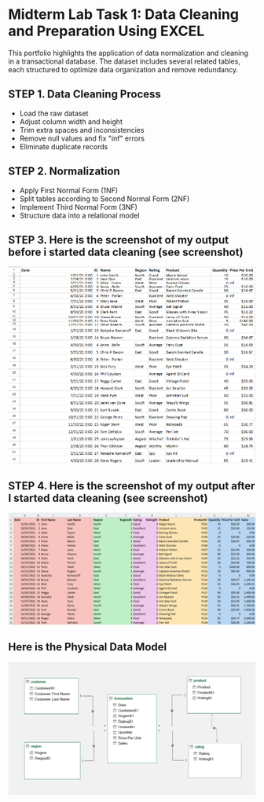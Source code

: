 # Midterm Lab Task 1: Data Cleaning and Preparation Using EXCEL
This portfolio highlights the application of data normalization and cleaning in a transactional database. The dataset includes several related tables, each structured to optimize data organization and remove redundancy.

## STEP 1. Data Cleaning Process
- Load the raw dataset
- Adjust column width and height
- Trim extra spaces and inconsistencies
- Remove null values and fix "inf" errors
- Eliminate duplicate records

## STEP 2. Normalization
- Apply First Normal Form (1NF)
- Split tables according to Second Normal Form (2NF)
- Implement Third Normal Form (3NF)
- Structure data into a relational model

## STEP 3. Here is the screenshot of my output before i started data cleaning (see screenshot)
![screenshot](images/Turla%20(BC).png)

## STEP 4. Here is the screenshot of my output after I started data cleaning (see screenshot)
![screenshot](images/Turla%20(ADCP).png)

## Here is the Physical Data Model
![screenshot](images/Turla%20(ERD).png)



